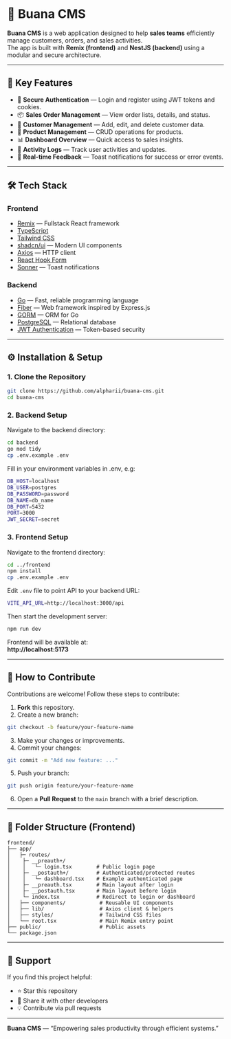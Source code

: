 # 🧾 Buana CMS

**Buana CMS** is a web application designed to help **sales teams** efficiently manage customers, orders, and sales activities.  
The app is built with **Remix (frontend)** and **NestJS (backend)** using a modular and secure architecture.

---

## 🚀 Key Features

- 🔐 **Secure Authentication** — Login and register using JWT tokens and cookies.  
- 📦 **Sales Order Management** — View order lists, details, and status.  
- 👥 **Customer Management** — Add, edit, and delete customer data.  
- 💼 **Product Management** — CRUD operations for products.  
- 📊 **Dashboard Overview** — Quick access to sales insights.  
- 🧾 **Activity Logs** — Track user activities and updates.  
- 💬 **Real-time Feedback** — Toast notifications for success or error events.  

---

## 🛠️ Tech Stack

### Frontend
- [Remix](https://remix.run/) — Fullstack React framework  
- [TypeScript](https://www.typescriptlang.org/)  
- [Tailwind CSS](https://tailwindcss.com/)  
- [shadcn/ui](https://ui.shadcn.com/) — Modern UI components  
- [Axios](https://axios-http.com/) — HTTP client  
- [React Hook Form](https://react-hook-form.com/)  
- [Sonner](https://sonner.emilkowal.ski) — Toast notifications  

### Backend
- [Go](https://go.dev/) — Fast, reliable programming language  
- [Fiber](https://gofiber.io/) — Web framework inspired by Express.js  
- [GORM](https://gorm.io/) — ORM for Go  
- [PostgreSQL](https://www.postgresql.org/) — Relational database  
- [JWT Authentication](https://jwt.io/) — Token-based security  

---

## ⚙️ Installation & Setup

### 1. Clone the Repository
```bash
git clone https://github.com/alpharii/buana-cms.git
cd buana-cms
```

### 2. Backend Setup
Navigate to the backend directory:
```bash
cd backend
go mod tidy
cp .env.example .env
```

Fill in your environment variables in .env, e.g:
```bash
DB_HOST=localhost
DB_USER=postgres
DB_PASSWORD=password
DB_NAME=db_name
DB_PORT=5432
PORT=3000
JWT_SECRET=secret
```

### 3. Frontend Setup
Navigate to the frontend directory:
```bash
cd ../frontend
npm install
cp .env.example .env
```

Edit `.env` file to point API to your backend URL:
```bash
VITE_API_URL=http://localhost:3000/api
```

Then start the development server:
```bash
npm run dev
```

Frontend will be available at:  
**http://localhost:5173**

---

## 🤝 How to Contribute

Contributions are welcome! Follow these steps to contribute:

1. **Fork** this repository.  
2. Create a new branch:
```bash
git checkout -b feature/your-feature-name
```
3. Make your changes or improvements.  
4. Commit your changes:
```bash
git commit -m "Add new feature: ..."
```
5. Push your branch:
```bash
git push origin feature/your-feature-name
```
6. Open a **Pull Request** to the `main` branch with a brief description.

---

## 📁 Folder Structure (Frontend)

```
frontend/
├── app/
│   ├─ routes/
│    ├─ __preauth+/
│    │   └─ login.tsx        # Public login page
│    ├─ __postauth+/         # Authenticated/protected routes
│    │   └─ dashboard.tsx    # Example authenticated page  
│    ├─ __preauth.tsx        # Main layout after login
│    ├─ __postauth.tsx       # Main layout before login
│    └─ index.tsx            # Redirect to login or dashboard
│   ├── components/           # Reusable UI components
│   ├── lib/                  # Axios client & helpers
│   ├── styles/               # Tailwind CSS files
│   └── root.tsx              # Main Remix entry point
├── public/                   # Public assets
└── package.json
```

---


## 🌟 Support

If you find this project helpful:
- ⭐ Star this repository  
- 🧩 Share it with other developers  
- 💡 Contribute via pull requests  

---

**Buana CMS** — “Empowering sales productivity through efficient systems.”
